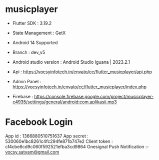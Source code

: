 # musicplayer


- Flutter SDK : 3.19.2
- State Management : GetX
- Android 14 Supported
- Branch : dev_v5
- Android studio version : Android Studio Iguana | 2023.2.1

- Api : https://vocsyinfotech.in/envato/cc/flutter_musicplayer/api.php
- Admin Panel : https://vocsyinfotech.in/envato/cc/flutter_musicplayer/index.php
- Firebase : https://console.firebase.google.com/project/musicplayer-c4935/settings/general/android:com.aplikasii.mp3

# Facebook Login

App id : 1366880510751637
App secret : 530060e1bc8261c4fc294fe871b747e2
Client token : cf4cbe8cd9c060f592521efba3cd9864
Onesignal Push Notification :- vocsy.satyam@gmail.com